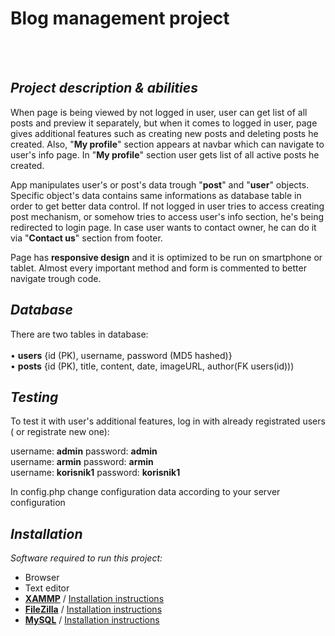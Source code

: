 # Blog management project

  <br />
  <br />
  
## *Project description & abilities*
 
When page is being viewed by not logged in user, user can get list of all posts and preview it separately, but when it comes to logged in user, 
page gives additional features such as creating new posts and deleting posts he created. 
Also, "**My profile**" section appears at navbar which can navigate to user's info page. In "**My profile**" section user gets list of all active posts he created.



App manipulates user's or post's data trough "**post**" and "**user**" objects. Specific object's data contains same informations as database table in order to get better data control.
If not logged in user tries to access creating post mechanism, or somehow tries to access user's info section, he's being redirected to login page.
In case user wants to contact owner, he can do it via "**Contact us**" section from footer.

Page has **responsive design** and it is optimized to be run on smartphone or tablet. Almost every important method and form is commented to better navigate trough code.

## *Database* 

There are two tables in database:<br /> <br />
• **users** {id (PK), username, password (MD5 hashed)} <br />
• **posts** {id (PK), title, content, date, imageURL, author(FK users(id)))

## *Testing*
To test it with user's additional features, log in with already registrated users ( or registrate new one):

username: **admin** password: **admin** <br />
username: **armin** password: **armin** <br />
username: **korisnik1** password: **korisnik1** <br />

In config.php change configuration data according to your server configuration


## *Installation*

*Software required to run this project:*
-  Browser
-  Text editor
-	 **[XAMMP](https://www.apachefriends.org/download.html)**  / [Installation instructions](https://www.ionos.com/digitalguide/server/tools/xampp-tutorial-create-your-own-local-test-server/)
-	 **[FileZilla](https://filezilla-project.org/)**  / [Installation instructions](https://wiki.filezilla-project.org/Client_Installation) 
-	 **[MySQL](https://dev.mysql.com/downloads/)** / [Installation instructions](https://www.sitepoint.com/how-to-install-mysql/#:~:text=Step%201%3A%20download%20MySQL,a%20tool%20such%20as%20fsum.)  
